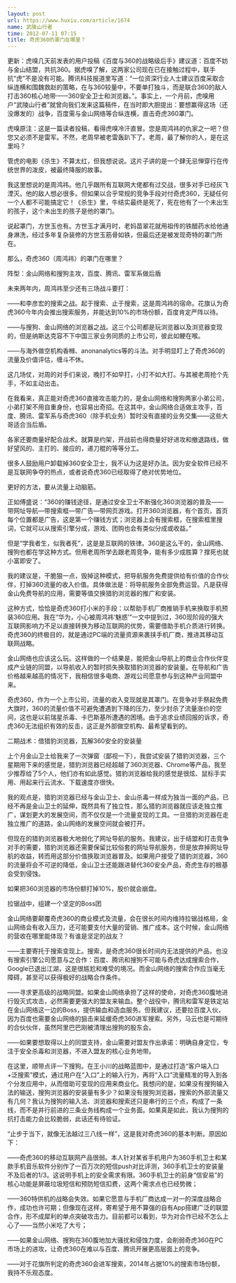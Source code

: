 ```yaml
---
layout: post
url: https://www.huxiu.com/article/1674
name: 武陵山行者
time: 2012-07-11 07:15
title: 奇虎360的罩门在哪里？
---
```

更新：虎嗅几天前发表的用户投稿《百度与360的战略级后手》建议道：百度不妨与金山结盟，共抗360。据虎嗅了解，这两家公司现在已在接触过程中，联手抗“虎”不是没有可能。腾讯科技报道里写道：“一位资深行业人士建议百度采取合纵连横和围魏救赵的策略，在与360较量中，不要单打独斗，而是联合360的敌人打击360核心地带——360安全卫士和浏览器。”。事实上，一个月前，虎嗅用户“武陵山行者”就曾向我们发来这篇稿件，在当时即大胆提出：要想赢得这场（还没爆发的）战争，百度需与金山网络等合纵连横，直击奇虎360罩门。

虎嗅原注：这是一篇读者投稿，看得虎嗅冷汗直冒。您是周鸿祎的仇家之一吧？但您又必须不是雷军。不然，老周早被老雷轰趴下了。老周，最了解你的人，是在这里吗？

管虎的电影《杀生》不算太红，但我想说说。这片子讲的是一个肆无忌惮穿行在传统世界的泼皮，被最终降服的故事。

我这里想说的是周鸿祎。他几乎跟所有互联网大佬都有过交战，很多对手已经灰飞湮灭。他的敌人想必很多。但如果以合乎常规的竞争手段对付奇虎360，无疑任何一个人都不可能搞定它！《杀生》里，牛结实最终是死了，死在他有了一个未出生的孩子，这个未出生的孩子是他的罩门。

说起罩门，方世玉也有。方世玉才满月时，老妈苗翠花就用祖传的铁醋药水给他通身淋洗，经过多年复杂装修的方世玉筋骨如铁，但最后还是被发现奇特的罩门所在。

那么，奇虎360（周鸿祎）的罩门在哪里？

阵型：金山网络和搜狗主攻，百度、腾讯、雷军系做后盾

未来两年内，周鸿祎至少还有三场战斗要打：

——和李彦宏的搜索之战。起于搜索、止于搜索，这是周鸿祎的宿命。花旗认为奇虎360今年内会推出搜索服务，并能达到10%的市场份额，百度肯定严阵以待。

——与搜狗、金山网络的浏览器之战。这三个公司都是玩浏览器以及浏览器变现的，但是纳斯达克容不下中国三家业务同质的上市公司，彼此如鲠在喉。

——与海外做空机构香橼、anonanalytics等的斗法。对手明显盯上了奇虎360的流量及价值评估，缠斗不休。

这几场仗，对周的对手们来说，晚打不如早打，小打不如大打。与其被老周抢个先手，不如主动出击。

在我看来，真正能对奇虎360直接攻击能力的，是金山网络和搜狗两家小弟公司，小弟打架不用自重身份，也容易出奇招。在这其中，金山网络合适做主攻手，百度、腾讯、雷军系与奇虎360（除手机业务）暂时没有直接的业务交集——这些大哥适合当后盾。

各家还要商量好配合战术。就算是约架，开战前也得商量好好进攻和撤退路线，做好望风的、主打的、接应的，递刀棍的等等分工。

很多人鼓励用户卸载掉360安全卫士，我不认为这是好办法。因为安全软件已经不是互联网争夺的热点，或者说奇虎360已经取得了绝对优势地位。

更好的方法，要从流量上动脑筋。

正如傅盛说：“360的赚钱途径，是通过安全卫士不断强化360浏览器的普及——带网址导航—带搜索框—带广告—带网页游戏。打开360浏览器，有个首页，首页每个位置都是广告，这是第一个赚钱方式；浏览器上会有搜索框，在搜索框里搜词，它就可以从搜索引擎分成，游戏、团购也会有类似分成或收益。”

但是“学我者生，似我者死”，这是是互联网的铁律。360是这么干的，金山网络、搜狗也都在学这种方式。但用老周所学去跟老周竞争，能有多少成胜算？撑死也就小富即安了。

我的建议是，干脆狠一点，毁掉这种模式，把导航服务免费提供给有价值的合作伙伴，打掉360流量的收入价值。具体做法是：将导航服务全部免费运营。凡是获得金山免费导航的应用，需要等值交换猎豹浏览器的推广和安装。

这种方式，恰恰是奇虎360打小米的手段：以帮助手机厂商推销手机来换取手机预装360应用。我在“华为，小心被周鸿祎‘魅惑’”一文中提到过，360现阶段的强大互联网影响力不足以直接转换为移动互联网的优势，需要借助手机介质进行转换。奇虎360的终极目的，就是通过PC端的流量资源来裹挟手机厂商，推进其移动互联网战略。

金山网络也应该这么玩。这样做的一个结果是，能把金山导航上的商业合作伙伴变成产业链的同盟，以导航收入的暂时损失换取猎豹浏览器的安装量。在导航和广告价格越来越高的情况下，我相信很多电商、游戏公司愿意参与到这种产业同盟中来。

奇虎360，作为一个上市公司，流量的收入变现就是其罩门。在竞争对手祭起免费大旗时，360的流量价值不可避免遭遇到下降的压力，至少封杀了流量涨价的空间，这也是以前瑞星杀毒、卡巴斯基所遭遇的困境。由于追求业绩回报的诉求，奇虎360无法组织有效的反击，这正是外部做空机构、最希望看到的。

二期战术：借猎豹浏览器，瓦解360安全的安装量

上个月金山卫士给我来了一次弹窗（鄙视一下），我尝试安装了猎豹浏览器，三个星期用下来的感觉是，猎豹浏览器已经超越了360浏览器、Chrome等产品，我至少推荐给了5个人，他们亦有如此感觉。猎豹浏览器给我的感觉是很炫、鼠标手实用、用起来行云流水、下载速度亦很快。

我的观点是，猎豹浏览器已经与金山卫士、金山杀毒一样成为独当一面的产品，已经不再是金山卫士的延伸，既然具有了独立性，那么猎豹浏览器就应该走独立推广，谋划更大的发展空间，而不仅仅是一个流量变现的工具。一旦猎豹浏览器在走独立推广的道路，金山网络的发展空间就会被打开。

但现在的猎豹浏览器极大地弱化了网址导航的服务。我建议，出于结盟和打击竞争对手的需要，猎豹浏览器还需要保留比较俗套的网址导航服务，但是放弃掉网址导航的收益，转而用这部分价值换取浏览器普及。如果用户接受了猎豹浏览器，360的流量将会不可逆的降低，金山卫士还能跟进替代360安全产品，奇虎生存的根基会受到侵蚀。

如果把360浏览器的市场份额打掉10%，股价就会崩盘。

拉锯战中，组建一个坚定的Boss团

金山网络要颠覆奇虎360的商业模式及流量，会在很长时间内维持拉锯战格局，金山网络会有收入压力，还可能要支付大量的营销、推广成本。这个时候，金山网络的营收在哪里能体现？有谁是坚定的战友？

——主要寄托于搜索变现上。搜索，是奇虎360很长时间内无法提供的产品，也没有搜索引擎公司愿意与之合作：百度、腾讯和搜狗不可能与奇虎达成搜索合作，Google已退出江湖，这是很尴尬和难受的境况。而金山网络的搜索合作应当毫无障碍，甚至可以获得极好的战略合作条件。

——寻求更高级的战略同盟。如果金山网络承担了这样的使命，对奇虎360腹地进行毁灭式攻击，必然需要更强大的盟友来输血。整个战役中，腾讯和雷军是铁定站在金山网络这一边的Boss，提供输血和造血服务。但我建议，还要拉百度入伙，因为百度也需要金山网络的狙击来延缓奇虎360进军搜索。另外，马云也是可期待的合伙伙伴，虽然阿里巴巴刚被清理出搜狗的股东会。

——如果要想取得以上的同盟支持，金山需要对盟友作出承诺：明确自身定位，专注于安全杀毒和浏览器，不进入盟友的核心业务地带。

在这里，顺带点评一下搜狗。在王小川的战略蓝图中，是通过打造“客户端入口+泛搜索”模式，通过用户在“入口”上的输入行为，再将“入口”流量精准的导入到各个分发应用中，从而借助可变现的应用来商业化。我想问的是，如果没有搜狗输入法的输送，搜狗浏览器的安装量有多少？如果没有搜狗浏览器，搜索的外部流量又有几何？我认为搜狗的输入法、浏览器和搜索还只是串行的三个点，构成了一条线，而不是并行前进的三条业务线构成一个业务面。如果真是如此，我认为搜狗的抗打击能力会比较脆弱，此话还有待验证。

“止步于当下，就像无法越过三八线一样”，这是我对奇虎360的基本判断。原因如下：

——奇虎360的移动互联网产品很弱。本人针对某省手机用户为360手机卫士和某款手机音乐软件分别作了一百万次的短信push对比评测，360手机卫士的安装量不及后者的1/3。这说明手机上的安全需求有限。360手机卫士的前身“信安易”的核心功能是屏蔽垃圾短信和预防短信扣费，这两个需求点也已经势微；

——360特供机的战略会失效。如果它愿意与手机厂商达成一对一的深度战略合作，成功也许可期；但像现在这样，寄希望于用不算强的自有App搭建广泛的联盟合作，形不成犀利的单点突破攻击力。目前都可以看到，华为对合作已经不怎么上心了——当然小米吃了大亏；

——如果金山网络、搜狗在360腹地加大骚扰和侵蚀力度，会削弱奇虎360在PC市场上的进攻，让奇虎360在难以与百度、腾讯开展更高层面上的竞争。

——对于花旗所判定的奇虎360会进军搜索，2014年占据10%的搜索市场份额，我持不乐观态度。

